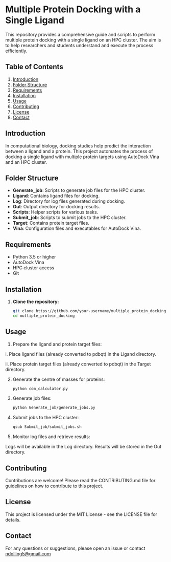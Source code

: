 # Multiple Protein Docking with a Single Ligand

This repository provides a comprehensive guide and scripts to perform multiple protein docking with a single ligand on an HPC cluster. The aim is to help researchers and students understand and execute the process efficiently.

## Table of Contents

1. [Introduction](#introduction)
2. [Folder Structure](#folder-structure)
3. [Requirements](#requirements)
4. [Installation](#installation)
5. [Usage](#usage)
6. [Contributing](#contributing)
7. [License](#license)
8. [Contact](#contact)

## Introduction

In computational biology, docking studies help predict the interaction between a ligand and a protein. This project automates the process of docking a single ligand with multiple protein targets using AutoDock Vina and an HPC cluster.

## Folder Structure

- **Generate_job**: Scripts to generate job files for the HPC cluster.
- **Ligand**: Contains ligand files for docking.
- **Log**: Directory for log files generated during docking.
- **Out**: Output directory for docking results.
- **Scripts**: Helper scripts for various tasks.
- **Submit_job**: Scripts to submit jobs to the HPC cluster.
- **Target**: Contains protein target files.
- **Vina**: Configuration files and executables for AutoDock Vina.

## Requirements

- Python 3.5 or higher
- AutoDock Vina
- HPC cluster access
- Git


## Installation

1. **Clone the repository:**
   ```bash
   git clone https://github.com/your-username/multiple_protein_docking.git
   cd multiple_protein_docking

## Usage
1. Prepare the ligand and protein target files:

i. Place ligand files (already converted to pdbqt) in the Ligand directory.  

ii. Place protein target files (already converted to pdbqt) in the Target directory.

2. Generate the centre of masses for proteins:
   ```bash
   python com_calculator.py
   
3. Generate job files:

   ```bash
   python Generate_job/generate_jobs.py

4. Submit jobs to the HPC cluster:

   ```bash
   qsub Submit_job/submit_jobs.sh

5. Monitor log files and retrieve results:

Logs will be available in the Log directory.
Results will be stored in the Out directory.

## Contributing
Contributions are welcome! Please read the CONTRIBUTING.md file for guidelines on how to contribute to this project.

## License
This project is licensed under the MIT License - see the LICENSE file for details.

## Contact
For any questions or suggestions, please open an issue or contact ndolling5@gmail.com
